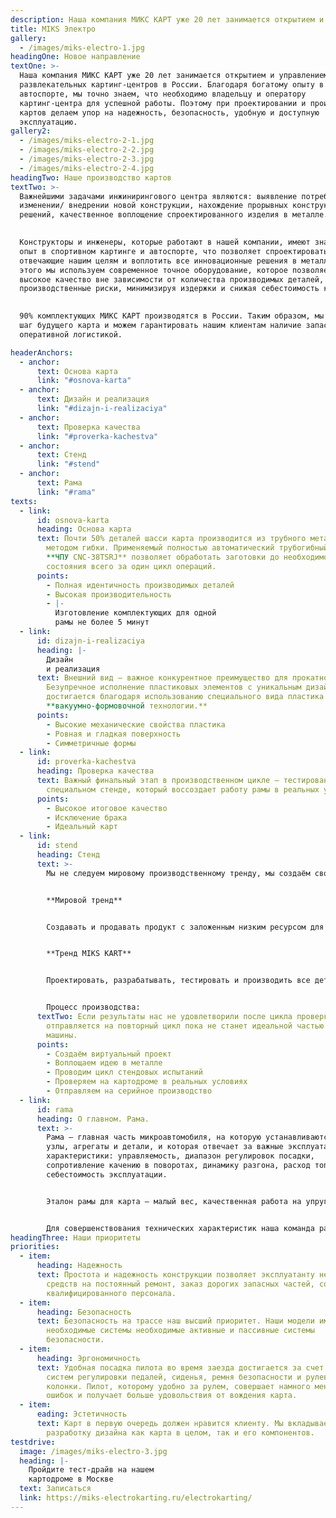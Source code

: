 ```yaml
---
description: Наша компания МИКС КАРТ уже 20 лет занимается открытием и управлением развлекательных картинг-центров в России. Благодаря богатому опыту в автоспорте, мы точно знаем, что необходимо владельцу и оператору картинг-центра для успешной работы. Поэтому при проектировании и производстве картов делаем упор на надежность, безопасность, удобную и доступную эксплуатацию.
title: МIKS Электро
gallery: 
  - /images/miks-electro-1.jpg
headingOne: Новое направление
textOne: >-
  Наша компания МИКС КАРТ уже 20 лет занимается открытием и управлением
  развлекательных картинг-центров в России. Благодаря богатому опыту в
  автоспорте, мы точно знаем, что необходимо владельцу и оператору
  картинг-центра для успешной работы. Поэтому при проектировании и производстве
  картов делаем упор на надежность, безопасность, удобную и доступную
  эксплуатацию.
gallery2:
  - /images/miks-electro-2-1.jpg
  - /images/miks-electro-2-2.jpg
  - /images/miks-electro-2-3.jpg
  - /images/miks-electro-2-4.jpg
headingTwo: Наше производство картов
textTwo: >-
  Важнейшими задачами инжинирингового центра являются: выявление потребности в
  изменении/ внедрении новой конструкции, нахождение прорывных конструктивных
  решений, качественное воплощение спроектированного изделия в металле.
  

  Конструкторы и инженеры, которые работают в нашей компании, имеют значительный 
  опыт в спортивном картинге и автоспорте, что позволяет спроектировать карты, 
  отвечающие нашим целям и воплотить все инновационные решения в металле. Для 
  этого мы используем современное точное оборудование, которое позволяет держать 
  высокое качество вне зависимости от количества производимых деталей, снижая 
  производственные риски, минимизируя издержки и снижая себестоимость конечного продукта. 
  

  90% комплектующих МИКС КАРТ производятся в России. Таким образом, мы контролируем каждый 
  шаг будущего карта и можем гарантировать нашим клиентам наличие запасных частей с 
  оперативной логистикой.

headerAnchors:
  - anchor:
      text: Основа карта
      link: "#osnova-karta"
  - anchor:
      text: Дизайн и реализация
      link: "#dizajn-i-realizaciya"
  - anchor:
      text: Проверка качества
      link: "#proverka-kachestva"
  - anchor:
      text: Стенд
      link: "#stend"
  - anchor:
      text: Рама
      link: "#rama"
texts:
  - link:
      id: osnova-karta
      heading: Основа карта
      text: Почти 50% деталей шасси карта производится из трубного металлопроката
        методом гибки. Применяемый полностью автоматический трубогибный станок с
        **ЧПУ CNC-38TSRJ** позволяет обработать заготовки до необходимого
        состояния всего за один цикл операций.
      points:
        - Полная идентичность производимых деталей
        - Высокая производительность
        - |-
          Изготовление комплектующих для одной
          рамы не более 5 минут
  - link:
      id: dizajn-i-realizaciya
      heading: |-
        Дизайн 
        и реализация
      text: Внешний вид – важное конкурентное преимущество для прокатного картинга.
        Безупречное исполнение пластиковых элементов с уникальным дизайном
        достигается благодаря использованию специального вида пластика и
        **вакуумно-формовочной технологии.**
      points:
        - Высокие механические свойства пластика
        - Ровная и гладкая поверхность
        - Симметричные формы
  - link:
      id: proverka-kachestva
      heading: Проверка качествa
      text: Важный финальный этап в производственном цикле – тестирование изделий на
        специальном стенде, который воссоздает работу рамы в реальных условиях.
      points:
        - Высокое итоговое качество
        - Исключение брака
        - Идеальный карт
  - link:
      id: stend
      heading: Стенд
      text: >-
        Мы не следуем мировому производственному тренду, мы создаём свой.


        **Мировой тренд**


        Создавать и продавать продукт с заложенным низким ресурсом для дальнейшего заработка на продаже запасных комплектующих. 


        **Тренд MIKS KART**


        Проектировать, разрабатывать, тестировать и производить все детали карта с повышенными характеристиками надежности и высоким уровнем ремонтопригодности.


        Процесс производства: 
      textTwo: Если результаты нас не удовлетворили после цикла проверки, то компонент
        отправляется на повторный цикл пока не станет идеальной частью будущей
        машины.
      points:
        - Создаём виртуальный проект
        - Воплощаем идею в металле
        - Проводим цикл стендовых испытаний
        - Проверяем на картодроме в реальных условиях
        - Отправляем на серийное производство
  - link:
      id: rama
      heading: О главном. Рама.
      text: >-
        Рама — главная часть микроавтомобиля, на которую устанавливаются все
        узлы, агрегаты и детали, и которая отвечает за важные эксплуатационные
        характеристики: управляемость, диапазон регулировок посадки,
        сопротивление качению в поворотах, динамику разгона, расход топлива и
        себестоимость эксплуатации. 


        Эталон рамы для карта — малый вес, качественная работа на упругое кручение вокруг продольной оси в поворотах и отсутствие пластической деформации при работе и ударах.


        Для совершенствования технических характеристик наша команда разработала испытательный стенд. Стенд позволяет нам в короткие сроки провести испытания в идентичных условиях, подобрать оптимальные материалы и технологию производства, чтобы сделать раму высокого качества с заданными механическими и техническими характеристиками.
headingThree: Наши приоритеты
priorities:
  - item:
      heading: Надежность
      text: Простота и надежность конструкции позволяет эксплуатанту не тратить много
        средств на постоянный ремонт, заказ дорогих запасных частей, содержание
        квалифицированного персонала.
  - item:
      heading: Безопасность
      text: Безопасность на трассе наш высший приоритет. Наши модели имеют все
        необходимые системы необходимые активные и пассивные системы
        безопасности.
  - item:
      heading: Эргономичность
      text: Удобная посадка пилота во время заезда достигается за счет оригинальных
        систем регулировки педалей, сиденья, ремня безопасности и рулевой
        колонки. Пилот, которому удобно за рулем, совершает намного меньше
        ошибок и получает больше удовольствия от вождения карта.
  - item:
      eading: Эстетичность
      text: Карт в первую очередь должен нравится клиенту. Мы вкладываем много сил в
        разработку дизайна как карта в целом, так и его компонентов.
testdrive:
  image: /images/miks-electro-3.jpg
  heading: |-
    Пройдите тест-драйв на нашем
    картодроме в Москве
  text: Записаться
  link: https://miks-electrokarting.ru/electrokarting/
---
```

